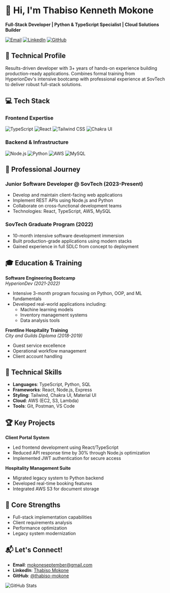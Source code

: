 # 👋 Hi, I'm Thabiso Kenneth Mokone

**Full-Stack Developer | Python & TypeScript Specialist | Cloud Solutions Builder**

[![Email](https://img.shields.io/badge/Email-mokoneseptember%40gmail.com-red?style=flat&logo=gmail)](mailto:mokoneseptember@gmail.com)
[![LinkedIn](https://img.shields.io/badge/LinkedIn-Thabiso_Mokone-blue?style=flat&logo=linkedin)](https://www.linkedin.com/in/thabiso-mokone/)
[![GitHub](https://img.shields.io/badge/GitHub-thabiso--mokone-black?style=flat&logo=github)](https://github.com/thabiso-mokone)

## 🚀 Technical Profile

Results-driven developer with 3+ years of hands-on experience building production-ready applications. Combines formal training from HyperionDev's intensive bootcamp with professional experience at SovTech to deliver robust full-stack solutions.

## 💻 Tech Stack

### Frontend Expertise
![TypeScript](https://img.shields.io/badge/TypeScript-3178C6?style=for-the-badge&logo=typescript&logoColor=white)
![React](https://img.shields.io/badge/React-61DAFB?style=for-the-badge&logo=react&logoColor=black)
![Tailwind CSS](https://img.shields.io/badge/Tailwind_CSS-06B6D4?style=for-the-badge&logo=tailwind-css&logoColor=white)
![Chakra UI](https://img.shields.io/badge/Chakra_UI-319795?style=for-the-badge&logo=chakra-ui&logoColor=white)

### Backend & Infrastructure
![Node.js](https://img.shields.io/badge/Node.js-339933?style=for-the-badge&logo=node.js&logoColor=white)
![Python](https://img.shields.io/badge/Python-3776AB?style=for-the-badge&logo=python&logoColor=white)
![AWS](https://img.shields.io/badge/AWS-232F3E?style=for-the-badge&logo=amazon-aws&logoColor=white)
![MySQL](https://img.shields.io/badge/MySQL-4479A1?style=for-the-badge&logo=mysql&logoColor=white)

## 💼 Professional Journey

### Junior Software Developer @ SovTech (2023-Present)
- Develop and maintain client-facing web applications
- Implement REST APIs using Node.js and Python
- Collaborate on cross-functional development teams
- Technologies: React, TypeScript, AWS, MySQL

### SovTech Graduate Program (2022)
- 10-month intensive software development immersion
- Built production-grade applications using modern stacks
- Gained experience in full SDLC from concept to deployment

## 🎓 Education & Training
**Software Engineering Bootcamp**  
*HyperionDev (2021-2022)*  
- Intensive 3-month program focusing on Python, OOP, and ML fundamentals
- Developed real-world applications including:
  - Machine learning models
  - Inventory management systems
  - Data analysis tools

**Frontline Hospitality Training**  
*City and Guilds Diploma (2018-2019)*  
- Guest service excellence
- Operational workflow management
- Client account handling

## 🔧 Technical Skills
- **Languages**: TypeScript, Python, SQL
- **Frameworks**: React, Node.js, Express
- **Styling**: Tailwind, Chakra UI, Material UI
- **Cloud**: AWS (EC2, S3, Lambda)
- **Tools**: Git, Postman, VS Code

## 🏆 Key Projects
**Client Portal System**  
- Led frontend development using React/TypeScript
- Reduced API response time by 30% through Node.js optimization
- Implemented JWT authentication for secure access

**Hospitality Management Suite**  
- Migrated legacy system to Python backend
- Developed real-time booking features
- Integrated AWS S3 for document storage

## 📍 Core Strengths
- Full-stack implementation capabilities
- Client requirements analysis
- Performance optimization
- Legacy system modernization

## 📬 Let's Connect!
- **Email**: [mokoneseptember@gmail.com](mailto:mokoneseptember@gmail.com)
- **LinkedIn**: [Thabiso Mokone](https://www.linkedin.com/in/thabiso-mokone/)
- **GitHub**: [@thabiso-mokone](https://github.com/thabiso-mokone)

![GitHub Stats](https://github-readme-stats.vercel.app/api?username=thabiso-mokone&show_icons=true&theme=radical)

<!---
mokone-september/mokone-september is a ✨ special ✨ repository because its `README.md` (this file) appears on your GitHub profile.
You can click the Preview link to take a look at your changes.
--->
